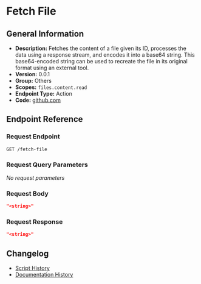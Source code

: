 <!-- BEGIN GENERATED CONTENT -->
# Fetch File

## General Information

- **Description:** Fetches the content of a file given its ID, processes the data using a response stream, and encodes it into a base64 string. This base64-encoded string can be used to recreate the file in its original format using an external tool.
- **Version:** 0.0.1
- **Group:** Others
- **Scopes:** `files.content.read`
- **Endpoint Type:** Action
- **Code:** [github.com](https://github.com/NangoHQ/integration-templates/tree/main/integrations/dropbox/actions/fetch-file.ts)


## Endpoint Reference

### Request Endpoint

`GET /fetch-file`

### Request Query Parameters

_No request parameters_

### Request Body

```json
"<string>"
```

### Request Response

```json
"<string>"
```

## Changelog

- [Script History](https://github.com/NangoHQ/integration-templates/commits/main/integrations/dropbox/actions/fetch-file.ts)
- [Documentation History](https://github.com/NangoHQ/integration-templates/commits/main/integrations/dropbox/actions/fetch-file.md)

<!-- END  GENERATED CONTENT -->

